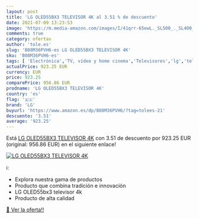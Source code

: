 ```yaml
---
layout: post
title: 'LG OLED55BX3 TELEVISOR 4K al 3.51 % de descuento'
date: 2021-07-09 13:23:53
image: 'https://m.media-amazon.com/images/I/41qrr-65ewL._SL500_._SL400_.jpg'
comments: true
category: ofertas
author: 'tole.es'
slug: 'B08M36PVH6-es LG OLED55BX3 TELEVISOR 4K'
sku: 'B08M36PVH6-es'
tags: [ 'Electrónica','TV, vídeo y home cinema','Televisores','lg','televisor', ]
actualPrice: 923.25 EUR
currency: EUR
price: 923.25
comparePrice: 956.86 EUR
prodname: 'LG OLED55BX3 TELEVISOR 4K'
country: 'es'
flag: '🇪🇸'
brand: 'LG'
buyurl: 'https://www.amazon.es/dp/B08M36PVH6/?tag=tolees-21'
descuento: '3.51'
average: '923.25'
---
```


Está [LG OLED55BX3 TELEVISOR 4K](https://www.amazon.es/dp/B08M36PVH6/?tag=tolees-21) con 3.51 de descuento por 923.25 EUR (original: 956.86 EUR) en el siguiente enlace!

[![LG OLED55BX3 TELEVISOR 4K](https://m.media-amazon.com/images/I/41qrr-65ewL._SL500_._SL400_.jpg)](https://www.amazon.es/dp/B08M36PVH6/?tag=tolees-21)

ℹ️:

- Explora nuestra gama de productos
- Producto que combina tradición e innovación
- LG OLED55bx3 televisor 4k
- Producto de alta calidad

[🛒 Ver la oferta!!](https://www.amazon.es/dp/B08M36PVH6/?tag=tolees-21)
